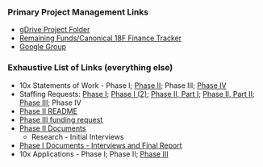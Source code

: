 

### Primary Project Management Links 

* [gDrive Project Folder](https://drive.google.com/drive/u/1/folders/10jBbaVSWfSzyHouksFzseExKb7GAxq7e)
* [Remaining Funds/Canonical 18F Finance Tracker](https://docs.google.com/spreadsheets/d/1hjCYIskgD_x_MI1ehXoiz2Qvsyxj1yK3fxabkezMPiE/edit#gid=0)
* [Google Group](https://groups.google.com/u/1/a/gsa.gov/g/site-scanning)



### Exhaustive List of Links (everything else)

* 10x Statements of Work - Phase I;  [Phase II](https://drive.google.com/file/d/1vuw5fs-YMt_xnWPmvtntrJI8UcwAchV6/view);  Phase III; [Phase IV](https://docs.google.com/document/d/1H0dQFeBW4mwu2abnpA5Cm2hSXonMhytk7CQzrTGyzmM/edit)
* Staffing Requests:  [Phase I](https://github.com/18F/staffing/issues/552);  [Phase I (2)](https://github.com/18F/staffing/issues/553);  [Phase II, Part I](https://github.com/18F/staffing/issues/613#issuecomment-500441720);  [Phase II, Part II](https://github.com/18F/staffing/issues/652#issuecomment-525351221);  [Phase III](https://github.com/18F/staffing/issues/679); Phase IV
* [Phase II README](https://docs.google.com/document/d/1PBCD0lSgwMUNEZ7Qhnb4sUgvkv80cGdGdnJoHFUpPlY/edit)
* [Phase III funding request](https://docs.google.com/presentation/d/1vVXkOXjNG6Olk_12makiwDjvaOD_W27ltEh79kLwmqE/edit)
* [Phase II Documents](https://drive.google.com/drive/u/1/folders/1T1V8U9BJbn42dsEKYLmfQKL472LgcZmd)
  * Research - Initial Interviews
* [Phase I Documents - Interviews and Final Report](https://drive.google.com/drive/u/1/folders/1Xd5k6uSQzAceIqxgT4gGbPTMSqdEjTTk)
* 10x Applications - Phase I;  Phase II;  [Phase III](https://drive.google.com/drive/u/0/folders/1LFfJEV-4WWE6aJYEVa4PqHt0W0WI7fUm?ths=true)
